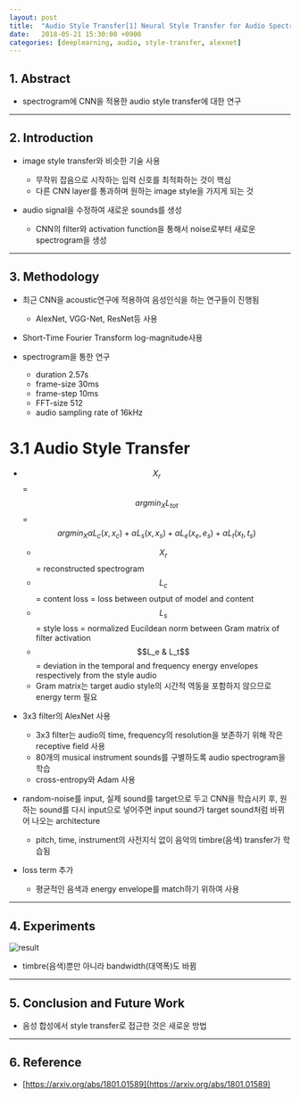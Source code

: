 ```yaml
---
layout: post
title:  "Audio Style Transfer[1] Neural Style Transfer for Audio Spectrograms(2018) - Review"
date:   2018-05-21 15:30:00 +0900
categories: [deeplearning, audio, style-transfer, alexnet]
---
```


## 1. Abstract
- spectrogram에 CNN을 적용한 audio style transfer에 대한 연구

-----

## 2. Introduction

- image style transfer와 비슷한 기술 사용
    - 무작위 잡음으로 시작하는 입력 신호를 최적화하는 것이 핵심
    - 다른 CNN layer를 통과하며 원하는 image style을 가지게 되는 것

- audio signal을 수정하여 새로운 sounds를 생성
    - CNN의 filter와 activation function을 통해서 noise로부터 새로운 spectrogram을 생성

-----

## 3. Methodology

- 최근 CNN을 acoustic연구에 적용하여 음성인식을 하는 연구들이 진행됨
    - AlexNet, VGG-Net, ResNet등 사용

- Short-Time Fourier Transform log-magnitude사용

- spectrogram을 통한 연구
    - duration 2.57s
    - frame-size 30ms
    - frame-step 10ms
    - FFT-size 512
    - audio sampling rate of 16kHz

# 3.1 Audio Style Transfer

- $$X_{r}$$ = $$argmin_X L_{tot}$$ = $$argmin_X \alpha L_c (x, x_{c}) + \alpha L_s (x, x_{s}) + \alpha L_e (x_{e}, e_{s}) + \alpha L_t (x_{t}, t_{s})$$
    - $$X_r$$ = reconstructed spectrogram
    - $$L_c$$ = content loss = loss between output of model and content
    - $$L_s$$ = style loss = normalized Eucildean norm between Gram matrix of filter activation
    - $$L_e & L_t$$ = deviation in the temporal and frequency energy envelopes respectively from the style audio
    - Gram matrix는 target audio style의 시간적 역동을 포함하지 않으므로 energy term 필요

- 3x3 filter의 AlexNet 사용
    - 3x3 filter는 audio의 time, frequency의 resolution을 보존하기 위해 작은 receptive field 사용
    - 80개의 musical instrument sounds를 구별하도록 audio spectrogram을 학습
    - cross-entropy와 Adam 사용

- random-noise를 input, 실제 sound를 target으로 두고 CNN을 학습시키 후, 원하는 sound를 다시 input으로 넣어주면 input sound가 target sound처럼 바뀌어 나오는 architecture
    - pitch, time, instrument의 사전지식 없이 음악의 timbre(음색) transfer가 학습됨  

- loss term 추가
    - 평균적인 음색과 energy envelope를 match하기 위하여 사용

-----

## 4. Experiments
![result](https://files.slack.com/files-pri/T1J7SCHU7-FASTZBD1S/result.png?pub_secret=30f2745ca6)
- timbre(음색)뿐만 아니라 bandwidth(대역폭)도 바뀜

-----

## 5. Conclusion and Future Work
- 음성 합성에서 style transfer로 접근한 것은 새로운 방법

-----

## 6. Reference
- [https://arxiv.org/abs/1801.01589](https://arxiv.org/abs/1801.01589)
